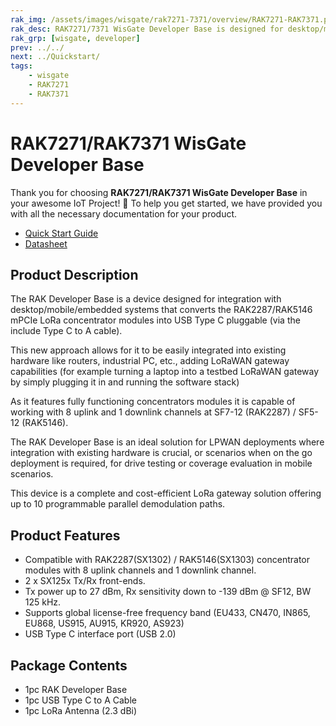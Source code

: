 ```yaml
---
rak_img: /assets/images/wisgate/rak7271-7371/overview/RAK7271-RAK7371.png
rak_desc: RAK7271/7371 WisGate Developer Base is designed for desktop/mobile or embedded systems that converts mPCIe LoRa Concentrator modules to Plug & Play LoRa Concentrators, making for a quick to deploy LPWAN Gateway.
rak_grp: [wisgate, developer]
prev: ../../
next: ../Quickstart/
tags:
    - wisgate
    - RAK7271
    - RAK7371
---
```


# RAK7271/RAK7371 WisGate Developer Base

Thank you for choosing **RAK7271/RAK7371 WisGate Developer Base** in your awesome IoT Project! 🎉 To help you get started, we have provided you with all the necessary documentation for your product.

* [Quick Start Guide](../Quickstart/)
* [Datasheet](../Datasheet/)

## Product Description

The RAK Developer Base is a device designed for integration with desktop/mobile/embedded systems that converts the RAK2287/RAK5146 mPCIe LoRa concentrator modules into USB Type C pluggable (via the include Type C to A cable).

This new approach allows for it to be easily integrated into existing hardware like routers, industrial PC, etc., adding LoRaWAN gateway capabilities (for example turning a laptop into a testbed LoRaWAN gateway by simply plugging it in and running the software stack)

As it features fully functioning concentrators modules it is capable of working with 8 uplink and 1 downlink channels at SF7-12 (RAK2287) / SF5-12 (RAK5146).

The RAK Developer Base is an ideal solution for LPWAN deployments where integration with existing hardware is crucial, or scenarios when on the go deployment is required, for drive testing or coverage evaluation in mobile scenarios.

This device is a complete and cost-efficient LoRa gateway solution offering up to 10 programmable parallel demodulation paths.

## Product Features

- Compatible with RAK2287(SX1302) / RAK5146(SX1303) concentrator modules with 8 uplink channels and 1 downlink channel.
- 2 x SX125x Tx/Rx front-ends.
- Tx power up to 27 dBm, Rx sensitivity down to -139 dBm @ SF12, BW 125 kHz.
- Supports global license-free frequency band (EU433, CN470, IN865, EU868, US915, AU915, KR920, AS923)
- USB Type C interface port (USB 2.0)

## Package Contents

- 1pc RAK Developer Base
- 1pc USB Type C to A Cable
- 1pc LoRa Antenna (2.3 dBi)